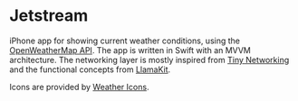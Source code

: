 Jetstream
====

iPhone app for showing current weather conditions, using the [OpenWeatherMap API](http://openweathermap.org/api). The app is written in Swift with an MVVM architecture. The networking layer is mostly inspired from [Tiny Networking](http://chris.eidhof.nl/posts/tiny-networking-in-swift.html) and the functional concepts from [LlamaKit](http://chris.eidhof.nl/posts/tiny-networking-in-swift.html).

Icons are provided by [Weather Icons](https://github.com/erikflowers/weather-icons).
